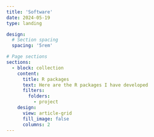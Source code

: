 ```yaml
---
title: 'Software'
date: 2024-05-19
type: landing

design:
  # Section spacing
  spacing: '5rem'

# Page sections
sections:
  - block: collection
    content:
      title: R packages
      text: Here are the R packages I have developed
      filters:
        folders:
          - project
    design:
      view: article-grid
      fill_image: false
      columns: 2
---
```

